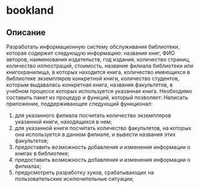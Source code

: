# bookland

## Описание

Разработать информационную систему обслуживания библиотеки,
которая содержит следующую информацию: названия книг, ФИО авторов,
наименования издательств, год издания, количество страниц, количество
иллюстраций, стоимость, название филиала библиотеки или
книгохранилища, в которых находится книга, количество имеющихся в
библиотеке экземпляров конкретной книги, количество студентов, которым
выдавалась конкретная книга, названия факультетов, в учебном процессе
которых используется указанная книга. Необходимо составить пакет из
процедур и функций, который позволяет:
Написать приложение, поддерживающее следующий функционал:
1) для указанного филиала посчитать количество экземпляров
указанной книги, находящихся в нем;
2) для указанной книги посчитать количество факультетов, на которых
она используется в данном филиале, и вывести названия этих факультетов;
3) предоставить возможность добавления и изменения информации о
книгах в библиотеке;
4) предоставить возможность добавления и изменения информации о
филиалах;
5) предусмотреть разработку хуков, срабатывающих на
пользовательские исключительные ситуации;